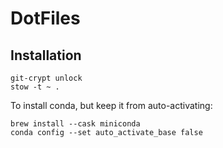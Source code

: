 # DotFiles

## Installation

```shell
git-crypt unlock
stow -t ~ .
```

To install conda, but keep it from auto-activating:

```shell
brew install --cask miniconda
conda config --set auto_activate_base false

```
